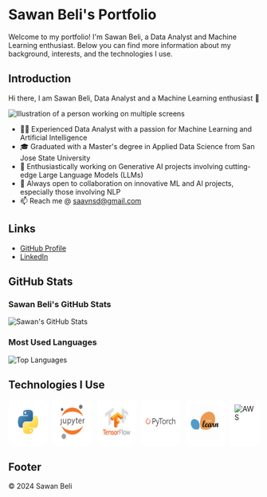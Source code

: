 # Sawan Beli's Portfolio

Welcome to my portfolio! I'm Sawan Beli, a Data Analyst and Machine Learning enthusiast. Below you can find more information about my background, interests, and the technologies I use.

## Introduction

Hi there, I am Sawan Beli, Data Analyst and a Machine Learning enthusiast 👋

![Illustration of a person working on multiple screens](https://code.org/images/ai/ailab.gif)

- 👨‍💻 Experienced Data Analyst with a passion for Machine Learning and Artificial Intelligence
- 🎓 Graduated with a Master's degree in Applied Data Science from San Jose State University
- 🤖 Enthusiastically working on Generative AI projects involving cutting-edge Large Language Models (LLMs)
- 🚀 Always open to collaboration on innovative ML and AI projects, especially those involving NLP
- 📫 Reach me @ [saavnsd@gmail.com](mailto:saavnsd@gmail.com)

## Links

- [GitHub Profile](https://github.com/Saavnbeli)
- [LinkedIn](https://www.linkedin.com/in/sawanbeli/)

## GitHub Stats

### Sawan Beli's GitHub Stats
![Sawan's GitHub Stats](https://github-readme-stats.vercel.app/api?username=Saavnbeli&show_icons=true&theme=dark)

### Most Used Languages
![Top Languages](https://github-readme-stats.vercel.app/api/top-langs/?username=Saavnbeli&layout=compact&theme=dark)

## Technologies I Use

<div style="display: flex; justify-content: center; gap: 10px;">
  <div style="background-color: white; padding: 10px; border-radius: 10px;">
    <img src="https://raw.githubusercontent.com/github/explore/main/topics/python/python.png" alt="Python" width="70" height="70">
  </div>
  <div style="background-color: white; padding: 10px; border-radius: 10px;">
    <img src="https://raw.githubusercontent.com/github/explore/main/topics/jupyter-notebook/jupyter-notebook.png" alt="Jupyter" width="70" height="70">
  </div>
  <div style="background-color: white; padding: 10px; border-radius: 10px;">
    <img src="https://raw.githubusercontent.com/github/explore/main/topics/tensorflow/tensorflow.png" alt="TensorFlow" width="70" height="70">
  </div>
  <div style="background-color: white; padding: 10px; border-radius: 10px;">
    <img src="https://raw.githubusercontent.com/github/explore/main/topics/pytorch/pytorch.png" alt="PyTorch" width="70" height="70">
  </div>
  <div style="background-color: white; padding: 10px; border-radius: 10px;">
    <img src="https://raw.githubusercontent.com/github/explore/main/topics/scikit-learn/scikit-learn.png" alt="Scikit Learn" width="70" height="70">
  </div>
  <div style="background-color: white; padding: 10px; border-radius: 10px;">
    <img src="https://upload.wikimedia.org/wikipedia/commons/9/93/Amazon_Web_Services_Logo.svg" alt="AWS" width="70" height="70">
  </div>
</div>

## Footer

&copy; 2024 Sawan Beli
